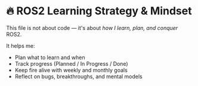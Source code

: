 # 🔥 ROS2 Learning Strategy & Mindset

This file is not about code — it's about *how I learn, plan, and conquer* ROS2.

It helps me:
- Plan what to learn and when
- Track progress (Planned / In Progress / Done)
- Keep fire alive with weekly and monthly goals
- Reflect on bugs, breakthroughs, and mental models
